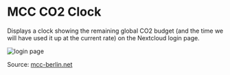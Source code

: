# MCC CO2 Clock

Displays a clock showing the remaining global CO2 budget (and the time we will have used it up at the current rate) on the Nextcloud login page.

![login page](https://raw.githubusercontent.com/theCalcaholic/nextcloud-co2-clock/preview/login.png)

Source: [mcc-berlin.net](https://www.mcc-berlin.net/en/research/co2-budget.html)
